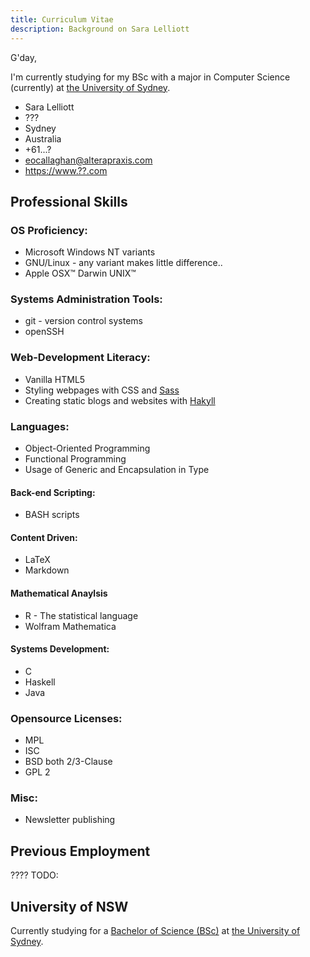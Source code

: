 ```yaml
---
title: Curriculum Vitae
description: Background on Sara Lelliott
---
```


G'day,

I'm currently studying for my BSc with a major in Computer Science (currently)
at [the University of Sydney][uni].


<aside class="right">
    <ul class="vcard">
      <li class="fn">Sara Lelliott</li>
      <li class="nickname">???</li>
      <li class="locality">Sydney</li>
      <li class="country-name">Australia</li>
      <li class="tel">+61...?</li>
      <li><a href="mailto:??@??.com" class="email">
      eocallaghan@alterapraxis.com</a></li>
      <li><a class="url" href="https://www.??.com">
      https://www.??.com</a></li>
    </ul>
</aside>


Professional Skills
-------------------

### OS Proficiency:

 * Microsoft Windows NT variants
 * GNU/Linux - any variant makes little difference..
 * Apple OSX™ Darwin UNIX™

### Systems Administration Tools:

 * git - version control systems
 * openSSH

### Web-Development Literacy:

 * Vanilla HTML5
 * Styling webpages with CSS and [Sass][]
 * Creating static blogs and websites with [Hakyll][]

### Languages:

 * Object-Oriented Programming
 * Functional Programming
 * Usage of Generic and Encapsulation in Type

#### Back-end Scripting:

 * BASH scripts

#### Content Driven:

 * LaTeX
 * Markdown

#### Mathematical Anaylsis

 * R - The statistical language
 * Wolfram Mathematica

#### Systems Development:

 * C
 * Haskell
 * Java

### Opensource Licenses:

 * MPL
 * ISC
 * BSD both 2/3-Clause
 * GPL 2

### Misc:

 * Newsletter publishing


Previous Employment
-------------------

???? TODO:


University of NSW
-----------------

Currently studying for a [Bachelor of Science (BSc)][BSc]
at [the University of Sydney](http://www.sydney.edu.au).


<!-- links -->

[uni]: #university-of-sydney

[BSc]: ..

[Sass]: http://sass-lang.com/
[Hakyll]: http://jaspervdj.be/hakyll/
[Arch]: https://www.archlinux.org/
